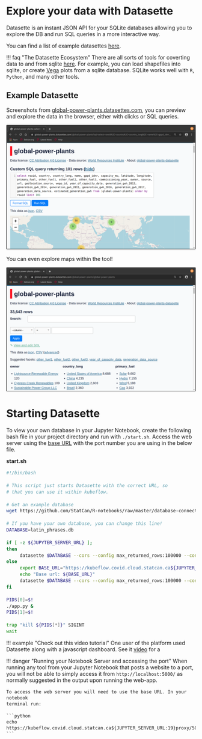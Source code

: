 # Explore your data with Datasette

Datasette is an instant JSON API for your SQLite databases allowing you to
explore the DB and run SQL queries in a more interactive way.


You can find a list of example datasettes 
[here](https://github.com/simonw/datasette/wiki/Datasettes).


!!! faq "The Datasette Ecosystem"
    There are all sorts of tools for coverting data to and from sqlite 
    [here](https://docs.datasette.io/en/stable/ecosystem.html). For example,
    you can load shapefiles into sqlite, or create [Vega](https://vega.github.io/vega/)
    plots from a sqlite database. SQLite works well with `R`, `Python`, and many other tools.


## Example Datasette

Screenshots from 
[global-power-plants.datasettes.com](https://global-power-plants.datasettes.com),
you can preview and explore the data in the browser, either with clicks or SQL queries.

![Preview Data](../images/datasette-preview.png)

You can even explore maps within the tool!

![Run SQL Queries](../images/datasette-sql.png)


# Starting Datasette

To view your own database in your Jupyter Notebook, create the following bash
file in your project directory and run with `./start.sh`. Access the web server
using the [base URL](#running-your-Notebook-server-and-accessing-the-port) with
the port number you are using in the below file.

**start.sh**

```bash
#!/bin/bash

# This script just starts Datasette with the correct URL, so
# that you can use it within kubeflow.

# Get an example database
wget https://github.com/StatCan/R-notebooks/raw/master/database-connections/latin_phrases.db

# If you have your own database, you can change this line!
DATABASE=latin_phrases.db

if [ -z ${JUPYTER_SERVER_URL} ];
then
     datasette $DATABASE --cors --config max_returned_rows:100000 --config sql_time_limit_ms:5500 &
else
     export BASE_URL="https://kubeflow.covid.cloud.statcan.ca${JUPYTER_SERVER_URL:19}proxy/8001/"
     echo "Base url: ${BASE_URL}"
     datasette $DATABASE --cors --config max_returned_rows:100000 --config sql_time_limit_ms:5500 --config base_url:${BASE_URL} &
fi

PIDS[0]=$!
./app.py &
PIDS[1]=$!

trap "kill ${PIDS[*]}" SIGINT
wait
```

!!! example "Check out this video tutorial"
    One user of the platform used Datasette along with a javascript
    dashboard. See it [video](https://www.youtube.com/watch?v=OPVfBKouBT8&feature=emb_logo) for a


!!! danger "Running your Notebook Server and accessing the port"
    When running any tool from your Jupyter Notebook that posts a website to a port,
    you will not be able to simply access it from `http://localhost:5000/` as
    normally suggested in the output upon running the web-app.
    
    To access the web server you will need to use the base URL. In your notebook
    terminal run:
    
    ```python
    echo https://kubeflow.covid.cloud.statcan.ca${JUPYTER_SERVER_URL:19}proxy/5000/
    ```
